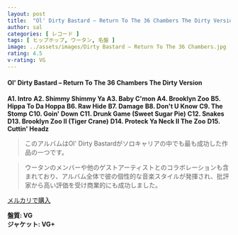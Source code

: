 ```yaml
---
layout: post
title:  "Ol' Dirty Bastard – Return To The 36 Chambers The Dirty Version"
author: sal
categories: [ レコード ]
tags: [ ヒップホップ, ウータン, 名盤 ]
image: ../assets/images/Dirty Bastard – Return To The 36 Chambers.jpg
rating: 4.5
v-rating: VG
---
```


#### Ol' Dirty Bastard – Return To The 36 Chambers The Dirty Version

**A1. Intro**
**A2. Shimmy Shimmy Ya**
**A3. Baby C'mon**
**A4. Brooklyn Zoo**
**B5. Hippa To Da Hoppa**
**B6. Raw Hide**
**B7. Damage**
**B8. Don't U Know**
**C9. The Stomp**
**C10. Goin' Down**
**C11. Drunk Game (Sweet Sugar Pie)**
**C12. Snakes**
**D13. Brooklyn Zoo II (Tiger Crane)**
**D14. Proteck Ya Neck II The Zoo**
**D15. Cuttin' Headz**

> このアルバムはOl' Dirty Bastardがソロキャリアの中でも最も成功した作品の一つです。

> ウータンのメンバーや他のゲストアーティストとのコラボレーションも含まれており、アルバム全体で彼の個性的な音楽スタイルが発揮され、批評家から高い評価を受け商業的にも成功しました。



[メルカリで購入](https://jp.mercari.com/item/m90374147615)


<div class="mt-4 mb-4 d-flex align-items-center">
<strong class="mr-1">盤質: VG</strong>
</div>
<div class="mt-4 mb-4 d-flex align-items-center">
<strong class="mr-1">ジャケット: VG+</strong>
</div>